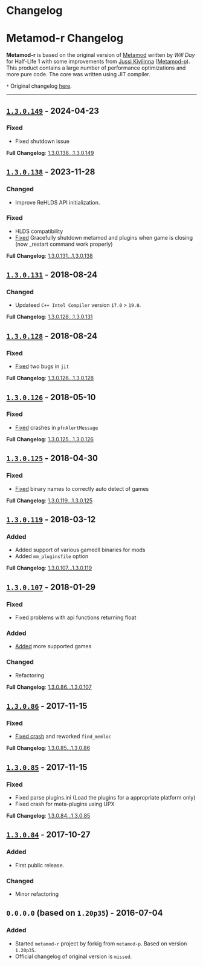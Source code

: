 # Changelog

# **Metamod-r** Changelog

**Metamod-r** is based on the original version of [Metamod](http://metamod.org/) written by _Will Day_ for Half-Life 1 with some improvements from [Jussi Kivilinna](https://github.com/jkivilin) ([Metamod-p](https://github.com/jkivilin/metamod-p)). This product contains a large number of performance optimizations and more pure code. The core was written using JIT compiler.

`*` Original changelog [here](https://github.com/Bots-United/metamod-p/blob/master/doc/Changelog).

_____

## [`1.3.0.149`](https://github.com/rehlds/metamod-r/releases/tag/1.3.0.149) - 2024-04-23

### Fixed
- Fixed shutdown issue

**Full Changelog**: [1.3.0.138...1.3.0.149](https://github.com/rehlds/metamod-r/compare/1.3.0.138...1.3.0.149)

## [`1.3.0.138`](https://github.com/rehlds/metamod-r/releases/tag/1.3.0.138) - 2023-11-28

### Changed
- Improve ReHLDS API initialization.

### Fixed
- HLDS сompatibility
- [Fixed](https://github.com/rehlds/metamod-r/commit/ec926a611f4d225bb433609bf827269ad8482618) Gracefully shutdown metamod and plugins when game is closing (now _restart command work properly)

**Full Changelog**: [1.3.0.131...1.3.0.138](https://github.com/rehlds/metamod-r/compare/1.3.0.131...1.3.0.138)

## [`1.3.0.131`](https://github.com/rehlds/metamod-r/releases/tag/1.3.0.131) - 2018-08-24

### Changed
- Updateed `C++ Intel Compiler` version `17.0` > `19.0`.

**Full Changelog**: [1.3.0.128...1.3.0.131](https://github.com/rehlds/metamod-r/compare/1.3.0.128...1.3.0.131)

## [`1.3.0.128`](https://github.com/rehlds/metamod-r/releases/tag/1.3.0.128) - 2018-08-24

### Fixed
- [Fixed](https://github.com/rehlds/metamod-r/commit/0cf2f709dbeae18ca84d2fafd4481ffbba06ad0c) two bugs in `jit`

**Full Changelog**: [1.3.0.126...1.3.0.128](https://github.com/rehlds/metamod-r/compare/1.3.0.126...1.3.0.128)

## [`1.3.0.126`](https://github.com/rehlds/metamod-r/releases/tag/1.3.0.126) - 2018-05-10

### Fixed
- [Fixed](https://github.com/rehlds/metamod-r/commit/93b5bd45e279aad6a91e71504dd8deaf9896ab42) crashes in `pfnAlertMessage`

**Full Changelog**: [1.3.0.125...1.3.0.126](https://github.com/rehlds/metamod-r/compare/1.3.0.125...1.3.0.126)

## [`1.3.0.125`](https://github.com/rehlds/metamod-r/releases/tag/1.3.0.125) - 2018-04-30

### Fixed
- [Fixed](https://github.com/rehlds/metamod-r/commit/6456c5f7ec872cd98d9be964440cf96780899558#diff-f15b77cc15bf608d761260093dfe8e0d) binary names to correctly auto detect of games

**Full Changelog**: [1.3.0.119...1.3.0.125](https://github.com/rehlds/metamod-r/compare/1.3.0.119...1.3.0.125)

## [`1.3.0.119`](https://github.com/rehlds/metamod-r/releases/tag/1.3.0.119) - 2018-03-12

### Added
- Added support of various gamedll binaries for mods
- Added `mm_pluginsfile` option

**Full Changelog**: [1.3.0.107...1.3.0.119](https://github.com/rehlds/metamod-r/compare/1.3.0.107...1.3.0.119)


## [`1.3.0.107`](https://github.com/rehlds/metamod-r/releases/tag/1.3.0.107) - 2018-01-29

### Fixed
- Fixed problems with api functions returning float

### Added
- [Added](https://github.com/rehlds/metamod-r/commit/132cbad0099c9903123d7ff7c3e1c13344efb3c9) more supported games

### Changed
- Refactoring

**Full Changelog**: [1.3.0.86...1.3.0.107](https://github.com/rehlds/metamod-r/compare/1.3.0.86...1.3.0.107)

## [`1.3.0.86`](https://github.com/rehlds/metamod-r/releases/tag/1.3.0.86) - 2017-11-15

### Fixed
-  [Fixed crash](https://github.com/rehlds/metamod-r/commit/5b7fe147231df9354a8fe29c3852bd1db8119e81) and reworked `find_memloc`

**Full Changelog**: [1.3.0.85...1.3.0.86](https://github.com/rehlds/metamod-r/compare/1.3.0.85...1.3.0.86)


## [`1.3.0.85`](https://github.com/rehlds/metamod-r/releases/tag/1.3.0.85) - 2017-11-15

### Fixed
-  Fixed parse plugins.ini (Load the plugins for a appropriate platform only)
-  Fixed crash for meta-plugins using UPX

**Full Changelog**: [1.3.0.84...1.3.0.85](https://github.com/rehlds/metamod-r/compare/1.3.0.84...1.3.0.85)

## [`1.3.0.84`](https://github.com/rehlds/metamod-r/releases/tag/1.3.0.84) - 2017-10-27

### Added
- First public release.

### Changed
-  Minor refactoring


## `0.0.0.0` (based on `1.20p35`) - 2016-07-04

### Added
- Started `metamod-r` project by forkig from `metamod-p`. Based on version `1.20p35`.
- Official changelog of original version is `missed`.
